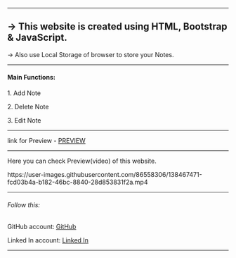 <hr>
<h2>-> This website is created using HTML, Bootstrap & JavaScript.</h2>
<p>-> Also use Local Storage of browser to store your Notes.</p>

<hr>
<h4>Main Functions:</h4>
  <p>1.  Add Note</p>
  <p>2.  Delete Note</p>
  <p>3.  Edit Note</p>

<hr>
<p>link for Preview - <a href="https://malaypatoliya.github.io/Note-App/">PREVIEW</a></p>

<hr>
<p>Here you can check Preview(video) of this website.</p>
https://user-images.githubusercontent.com/86558306/138467471-fcd03b4a-b182-46bc-8840-28d853831f2a.mp4

<hr>
<h6>Follow this: </h6>
<p>GitHub account: <a href="https://github.com/malaypatoliya"> GitHub</a></p>
<p>Linked In account: <a href="https://www.linkedin.com/in/malay-patoliya/"> Linked In</a></p>
<hr>
